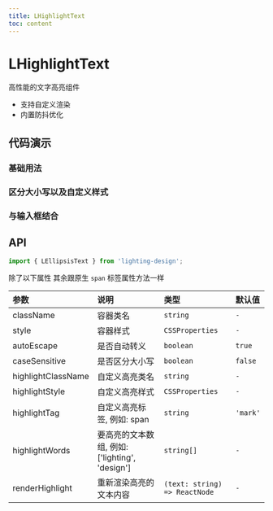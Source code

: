 ```yaml
---
title: LHighlightText
toc: content
---
```


# LHighlightText

高性能的文字高亮组件

- 支持自定义渲染
- 内置防抖优化

## 代码演示

### 基础用法

<code src="./demos/demo1.tsx" ></code>

### 区分大小写以及自定义样式

<code src="./demos/demo2.tsx" ></code>

### 与输入框结合

<code src="./demos/demo3.tsx" ></code>

## API

```ts
import { LEllipsisText } from 'lighting-design';
```

除了以下属性 其余跟原生 `span` 标签属性方法一样

| 参数               | 说明                                           | 类型                          | 默认值   |
| :----------------- | :--------------------------------------------- | :---------------------------- | :------- |
| className          | 容器类名                                       | `string`                      | `-`      |
| style              | 容器样式                                       | `CSSProperties`               | `-`      |
| autoEscape         | 是否自动转义                                   | `boolean`                     | `true`   |
| caseSensitive      | 是否区分大小写                                 | `boolean`                     | `false`  |
| highlightClassName | 自定义高亮类名                                 | `string`                      | `-`      |
| highlightStyle     | 自定义高亮样式                                 | `CSSProperties`               | `-`      |
| highlightTag       | 自定义高亮标签, 例如: span                     | `string`                      | `'mark'` |
| highlightWords     | 要高亮的文本数组, 例如: ['lighting', 'design'] | `string[]`                    | `-`      |
| renderHighlight    | 重新渲染高亮的文本内容                         | `(text: string) => ReactNode` | `-`      |
